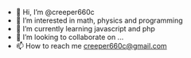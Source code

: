 - 👋 Hi, I’m @creeper660c
- 👀 I’m interested in math, physics and programming
- 🌱 I’m currently learning javascript and php
- 💞️ I’m looking to collaborate on ...
- 📫 How to reach me creeper660c@gmail.com

<!---
creeper660c/creeper660c is a ✨ special ✨ repository because its `README.md` (this file) appears on your GitHub profile.
You can click the Preview link to take a look at your changes.
--->
